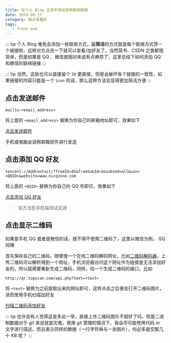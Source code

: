 ```yaml
---
title: 在个人 Blog 主页中添加各种联络链接
date: 2019-08-17
category: 做点有趣的
tags:
   - front end
---
```


::: tip
个人 Blog 难免会添加一些联络方式，最**简洁**的方式就是每个联络方式弄一个链接啦，这样对方点击一下就可以查看/加好友了，当然简书、CSDN 之类都很简单，但是如果是 QQ 、微信就相对来说有点麻烦了，这里总结下如何添加 QQ 和微信的联络链接
:::

<!-- more -->

::: tip
当然，这些也可以直接留个 `ID` 更直接，但是会破坏各个链接的一致性，如果链接的内容只能是一个 `icon` 的话，那么这种方法会显得更加简洁方便
:::

## 点击发送邮件

```
mailto:<email_address>
```

将上面的 `<email_address>` 替换为你自己的邮箱地址即可，效果如下

<a href="mailto:sigure_mo@163.com">点击发送邮件</a>

手机或电脑会调用邮箱软件进行发送

## 点击添加 QQ 好友

```
tencent://AddContact/?fromId=45&fromSubId=1&subcmd=all&uin=<QQID>&website=www.oicqzone.com
```

将上面的 `<QQID>` 替换为你自己的 QQ 号即可，效果如下

<a href="tencent://AddContact/?fromId=45&fromSubId=1&subcmd=all&uin=240377379&website=www.oicqzone.com">点击添加 QQ 好友</a>

> 该方法在手机端测试无效

## 点击显示二维码

如果是手机 QQ 或者是微信的话，就不得不使用二维码了，这里以微信为例， QQ 同理

首先保存自己的二维码，随便搜一个在线二维码解码网址，比如[二维码解码器](https://jiema.wwei.cn/)，上传二维码可以解析得到一个网址，手机浏览器访问这个网址作为链接是无法添加好友的，所以就需要重新生成二维码，同样，找一个生成二维码的接口，比如

```
http://qr.topscan.com/api.php?text=<text>
```

将 `<text>` 替换为之前提取出来的网址即可，这样点击之后便会打开二维码图片，进而使用手机扫描加好友

<a href="http://qr.topscan.com/api.php?text=https://u.wechat.com/EPDjgRrQutXUU-K1XzT9X_0">扫描二维码添加好友</a>

::: tip
也许会有人觉得这是多此一举，直接上传二维码图片不就好了吗，但是二进制数据对于 git 来说就是灾难，使用 git 管理的情况下，我会尽可能使用代码 or 文字进行描述，而且表示同样的数据（一行字符串与一张图片），何必多提交那几十 KB 呢？
:::
